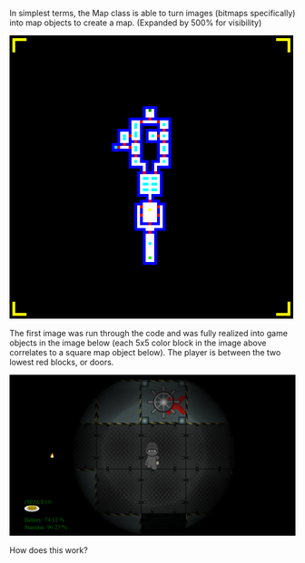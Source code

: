 In simplest terms, the Map class is able to turn images (bitmaps specifically) into map objects to create a map. (Expanded by 500% for visibility)

![Level1](level1.png) 

The first image was run through the code and was fully realized into game objects in the image below (each 5x5 color block in the image above correlates to a square map object below). The player is between the two lowest red blocks, or doors.

![game](game.png)

How does this work?
